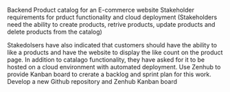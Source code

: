Backend Product catalog for an E-commerce website
Stakeholder requirements for prduct functionality and cloud deployment (Stakeholders need the ability to create products, retrive products, update products and delete products from the catalog)

Stakedolsers have also indicated that customers should have the ability to like a products and have the website to display the like count on the product page. 
In addition to catalago functionality, they have asked for it to be hosted on a cloud environment with automated deployment.
Use Zenhub to provide Kanban board to crerate a backlog and sprint plan for this work.
Develop a new Github repository and Zenhub Kanban board
